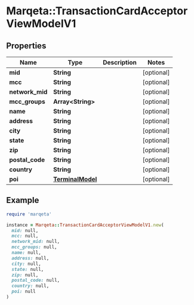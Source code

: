 # Marqeta::TransactionCardAcceptorViewModelV1

## Properties

| Name | Type | Description | Notes |
| ---- | ---- | ----------- | ----- |
| **mid** | **String** |  | [optional] |
| **mcc** | **String** |  | [optional] |
| **network_mid** | **String** |  | [optional] |
| **mcc_groups** | **Array&lt;String&gt;** |  | [optional] |
| **name** | **String** |  | [optional] |
| **address** | **String** |  | [optional] |
| **city** | **String** |  | [optional] |
| **state** | **String** |  | [optional] |
| **zip** | **String** |  | [optional] |
| **postal_code** | **String** |  | [optional] |
| **country** | **String** |  | [optional] |
| **poi** | [**TerminalModel**](TerminalModel.md) |  | [optional] |

## Example

```ruby
require 'marqeta'

instance = Marqeta::TransactionCardAcceptorViewModelV1.new(
  mid: null,
  mcc: null,
  network_mid: null,
  mcc_groups: null,
  name: null,
  address: null,
  city: null,
  state: null,
  zip: null,
  postal_code: null,
  country: null,
  poi: null
)
```

